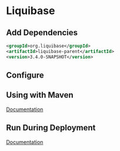 # Liquibase

## Add Dependencies
```xml
<groupId>org.liquibase</groupId>
<artifactId>liquibase-parent</artifactId>
<version>3.4.0-SNAPSHOT</version>
```

## Configure

## Using with Maven
[Documentation](http://www.liquibase.org/documentation/maven/)

## Run During Deployment
[Documentation](http://www.liquibase.org/documentation/servlet_listener.html)
